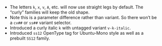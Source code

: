 * The letters `k`, `x`, `v`, `A`, etc. will now use straight legs by default. The “curly” families will keep the old shape.
* Note this is a parameter difference rather than variant. So there won’t be a `cv##` or `ss##` variant selector.
* Introduced a curly italic `k` with untagged variant `v-k-italic`.
* Introduced `ss12` OpenType tag for Ubuntu-Mono style as well as a prebuilt `SS12` family.
